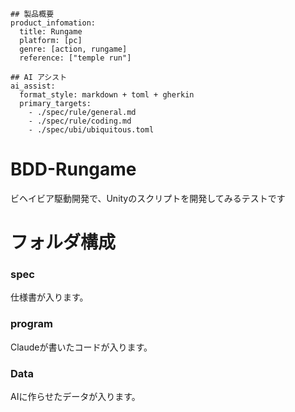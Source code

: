 ```
## 製品概要
product_infomation:
  title: Rungame
  platform: [pc]
  genre: [action, rungame]
  reference: ["temple run"]

## AI アシスト
ai_assist:
  format_style: markdown + toml + gherkin
  primary_targets:
    - ./spec/rule/general.md
    - ./spec/rule/coding.md
    - ./spec/ubi/ubiquitous.toml
```

# BDD-Rungame

ビヘイビア駆動開発で、Unityのスクリプトを開発してみるテストです  

# フォルダ構成

### spec
仕様書が入ります。  

### program
Claudeが書いたコードが入ります。

### Data
AIに作らせたデータが入ります。
